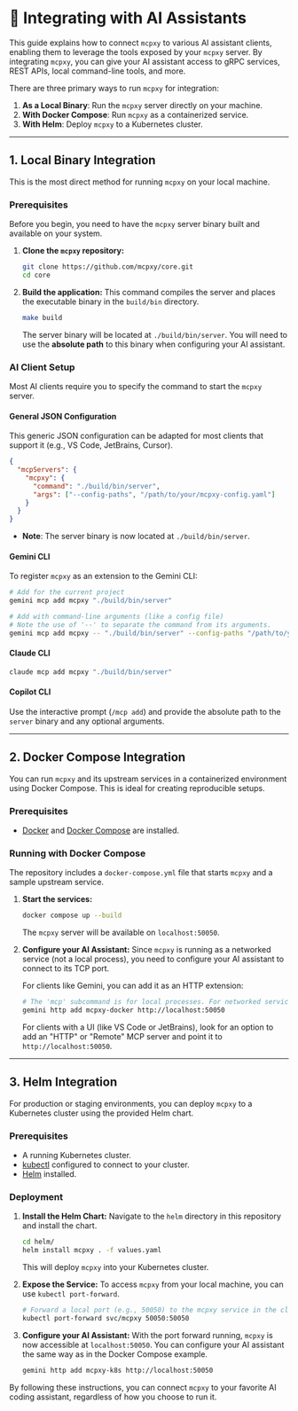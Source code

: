 # 🔌 Integrating with AI Assistants

This guide explains how to connect `mcpxy` to various AI assistant clients, enabling them to leverage the tools exposed by your `mcpxy` server. By integrating `mcpxy`, you can give your AI assistant access to gRPC services, REST APIs, local command-line tools, and more.

There are three primary ways to run `mcpxy` for integration:

1.  **As a Local Binary**: Run the `mcpxy` server directly on your machine.
2.  **With Docker Compose**: Run `mcpxy` as a containerized service.
3.  **With Helm**: Deploy `mcpxy` to a Kubernetes cluster.

---

## 1. Local Binary Integration

This is the most direct method for running `mcpxy` on your local machine.

### Prerequisites

Before you begin, you need to have the `mcpxy` server binary built and available on your system.

1.  **Clone the `mcpxy` repository:**

    ```bash
    git clone https://github.com/mcpxy/core.git
    cd core
    ```

2.  **Build the application:**
    This command compiles the server and places the executable binary in the `build/bin` directory.
    ```bash
    make build
    ```
    The server binary will be located at `./build/bin/server`. You will need to use the **absolute path** to this binary when configuring your AI assistant.

### AI Client Setup

Most AI clients require you to specify the command to start the `mcpxy` server.

#### General JSON Configuration

This generic JSON configuration can be adapted for most clients that support it (e.g., VS Code, JetBrains, Cursor).

```json
{
  "mcpServers": {
    "mcpxy": {
      "command": "./build/bin/server",
      "args": ["--config-paths", "/path/to/your/mcpxy-config.yaml"]
    }
  }
}
```

- **Note**: The server binary is now located at `./build/bin/server`.

#### Gemini CLI

To register `mcpxy` as an extension to the Gemini CLI:

```bash
# Add for the current project
gemini mcp add mcpxy "./build/bin/server"

# Add with command-line arguments (like a config file)
# Note the use of '--' to separate the command from its arguments.
gemini mcp add mcpxy -- "./build/bin/server" --config-paths "/path/to/your/mcpxy-config.yaml"
```

#### Claude CLI

```bash
claude mcp add mcpxy "./build/bin/server"
```

#### Copilot CLI

Use the interactive prompt (`/mcp add`) and provide the absolute path to the `server` binary and any optional arguments.

---

## 2. Docker Compose Integration

You can run `mcpxy` and its upstream services in a containerized environment using Docker Compose. This is ideal for creating reproducible setups.

### Prerequisites

- [Docker](https://docs.docker.com/get-docker/) and [Docker Compose](https://docs.docker.com/compose/install/) are installed.

### Running with Docker Compose

The repository includes a `docker-compose.yml` file that starts `mcpxy` and a sample upstream service.

1.  **Start the services:**

    ```bash
    docker compose up --build
    ```

    The `mcpxy` server will be available on `localhost:50050`.

2.  **Configure your AI Assistant:**
    Since `mcpxy` is running as a networked service (not a local process), you need to configure your AI assistant to connect to its TCP port.

    For clients like Gemini, you can add it as an HTTP extension:

    ```bash
    # The 'mcp' subcommand is for local processes. For networked services, use 'http'.
    gemini http add mcpxy-docker http://localhost:50050
    ```

    For clients with a UI (like VS Code or JetBrains), look for an option to add an "HTTP" or "Remote" MCP server and point it to `http://localhost:50050`.

---

## 3. Helm Integration

For production or staging environments, you can deploy `mcpxy` to a Kubernetes cluster using the provided Helm chart.

### Prerequisites

- A running Kubernetes cluster.
- [kubectl](https://kubernetes.io/docs/tasks/tools/install-kubectl/) configured to connect to your cluster.
- [Helm](https://helm.sh/docs/intro/install/) installed.

### Deployment

1.  **Install the Helm Chart:**
    Navigate to the `helm` directory in this repository and install the chart.

    ```bash
    cd helm/
    helm install mcpxy . -f values.yaml
    ```

    This will deploy `mcpxy` into your Kubernetes cluster.

2.  **Expose the Service:**
    To access `mcpxy` from your local machine, you can use `kubectl port-forward`.

    ```bash
    # Forward a local port (e.g., 50050) to the mcpxy service in the cluster
    kubectl port-forward svc/mcpxy 50050:50050
    ```

3.  **Configure your AI Assistant:**
    With the port forward running, `mcpxy` is now accessible at `localhost:50050`. You can configure your AI assistant the same way as in the Docker Compose example.

    ```bash
    gemini http add mcpxy-k8s http://localhost:50050
    ```

By following these instructions, you can connect `mcpxy` to your favorite AI coding assistant, regardless of how you choose to run it.
